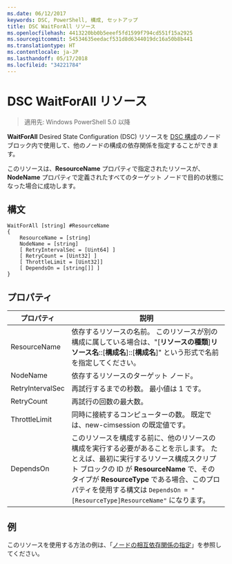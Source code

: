 ```yaml
---
ms.date: 06/12/2017
keywords: DSC, PowerShell, 構成, セットアップ
title: DSC WaitForAll リソース
ms.openlocfilehash: 4413220bb0b5eeef5fd1599f794cd551f15a2925
ms.sourcegitcommit: 54534635eedacf531d8d6344019dc16a50b8b441
ms.translationtype: HT
ms.contentlocale: ja-JP
ms.lasthandoff: 05/17/2018
ms.locfileid: "34221784"
---
```

# <a name="dsc-waitforall-resource"></a>DSC WaitForAll リソース

> 適用先: Windows PowerShell 5.0 以降

**WaitForAll** Desired State Configuration (DSC) リソースを [DSC 構成](configurations.md)のノード ブロック内で使用して、他のノードの構成の依存関係を指定することができます。

このリソースは、**ResourceName** プロパティで指定されたリソースが、 **NodeName** プロパティで定義されたすべてのターゲット ノードで目的の状態になった場合に成功します。


## <a name="syntax"></a>構文

```
WaitForAll [string] #ResourceName
{
    ResourceName = [string]
    NodeName = [string]
    [ RetryIntervalSec = [Uint64] ]
    [ RetryCount = [Uint32] ]
    [ ThrottleLimit = [Uint32]]
    [ DependsOn = [string[]] ]
}
```

## <a name="properties"></a>プロパティ

|  プロパティ  |  説明   |
|---|---|
| ResourceName| 依存するリソースの名前。 このリソースが別の構成に属している場合は、"[__リソースの種類__]__リソース名__::[__構成名__]::[__構成名__]" という形式で名前を指定してください。|
| NodeName| 依存するリソースのターゲット ノード。|
| RetryIntervalSec| 再試行するまでの秒数。 最小値は 1 です。|
| RetryCount| 再試行の回数の最大数。|
| ThrottleLimit| 同時に接続するコンピューターの数。 既定では、new-cimsession の既定値です。|
| DependsOn | このリソースを構成する前に、他のリソースの構成を実行する必要があることを示します。 たとえば、最初に実行するリソース構成スクリプト ブロックの ID が __ResourceName__ で、そのタイプが __ResourceType__ である場合、このプロパティを使用する構文は `DependsOn = "[ResourceType]ResourceName"` になります。|


## <a name="example"></a>例

このリソースを使用する方法の例は、「[ノードの相互依存関係の指定](crossNodeDependencies.md)」を参照してください。
